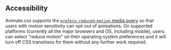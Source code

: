 ## Accessibility

Animate.css supports the [`prefers-reduced-motion` media query](https://webkit.org/blog/7551/responsive-design-for-motion/) so that users with motion sensitivity can opt-out of animations. On supported platforms (currently all the major browsers and OS, including mobile), users can select "reduce motion" on their operating system preferences and it will turn off CSS transitions for them without any further work required.
